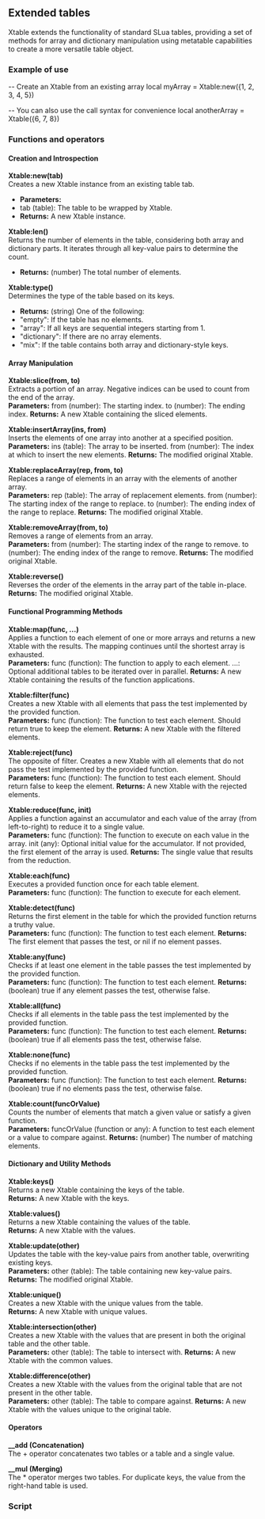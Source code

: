 ## Extended tables

Xtable extends the functionality of standard SLua tables, providing a set of methods for array and dictionary manipulation using metatable capabilities to create a more versatile table object.

### Example of use

-- Create an Xtable from an existing array
local myArray = Xtable:new({1, 2, 3, 4, 5})

-- You can also use the call syntax for convenience
local anotherArray = Xtable({6, 7, 8})

### Functions and operators

#### Creation and Introspection

**Xtable:new(tab)**  
Creates a new Xtable instance from an existing table tab.  
*  **Parameters:**
  *  tab (table): The table to be wrapped by Xtable.
*  **Returns:** A new Xtable instance.

**Xtable:len()**  
Returns the number of elements in the table, considering both array and dictionary parts. It iterates through all key-value pairs to determine the count.  
*  **Returns:** (number) The total number of elements.

**Xtable:type()**  
Determines the type of the table based on its keys.  
*  **Returns:** (string) One of the following:
  *  "empty": If the table has no elements.
  *  "array": If all keys are sequential integers starting from 1.
  *  "dictionary": If there are no array elements.
  *  "mix": If the table contains both array and dictionary-style keys.

#### Array Manipulation

**Xtable:slice(from, to)**  
Extracts a portion of an array. Negative indices can be used to count from the end of the array.  
  **Parameters:**
    from (number): The starting index.
    to (number): The ending index.
  **Returns:** A new Xtable containing the sliced elements.

**Xtable:insertArray(ins, from)**  
Inserts the elements of one array into another at a specified position.  
  **Parameters:**
    ins (table): The array to be inserted.
    from (number): The index at which to insert the new elements.
  **Returns:** The modified original Xtable.

**Xtable:replaceArray(rep, from, to)**  
Replaces a range of elements in an array with the elements of another array.  
  **Parameters:**
    rep (table): The array of replacement elements.
    from (number): The starting index of the range to replace.
    to (number): The ending index of the range to replace.
  **Returns:** The modified original Xtable.

**Xtable:removeArray(from, to)**  
Removes a range of elements from an array.  
  **Parameters:**
    from (number): The starting index of the range to remove.
    to (number): The ending index of the range to remove.
  **Returns:** The modified original Xtable.

**Xtable:reverse()**  
Reverses the order of the elements in the array part of the table in-place.  
  **Returns:** The modified original Xtable.

#### Functional Programming Methods

**Xtable:map(func, ...)**  
Applies a function to each element of one or more arrays and returns a new Xtable with the results. The mapping continues until the shortest array is exhausted.  
  **Parameters:**
    func (function): The function to apply to each element.
    ...: Optional additional tables to be iterated over in parallel.
  **Returns:** A new Xtable containing the results of the function applications.

**Xtable:filter(func)**  
Creates a new Xtable with all elements that pass the test implemented by the provided function.  
  **Parameters:**
    func (function): The function to test each element. Should return true to keep the element.
  **Returns:** A new Xtable with the filtered elements.

**Xtable:reject(func)**  
The opposite of filter. Creates a new Xtable with all elements that do not pass the test implemented by the provided function.  
  **Parameters:**
    func (function): The function to test each element. Should return false to keep the element.
  **Returns:** A new Xtable with the rejected elements.

**Xtable:reduce(func, init)**  
Applies a function against an accumulator and each value of the array (from left-to-right) to reduce it to a single value.  
  **Parameters:**
    func (function): The function to execute on each value in the array.
    init (any): Optional initial value for the accumulator. If not provided, the first element of the array is used.
  **Returns:** The single value that results from the reduction.

**Xtable:each(func)**  
Executes a provided function once for each table element.  
  **Parameters:**
    func (function): The function to execute for each element.

**Xtable:detect(func)**  
Returns the first element in the table for which the provided function returns a truthy value.  
  **Parameters:**
    func (function): The function to test each element.
  **Returns:** The first element that passes the test, or nil if no element passes.

**Xtable:any(func)**  
Checks if at least one element in the table passes the test implemented by the provided function.  
  **Parameters:**
    func (function): The function to test each element.
  **Returns:** (boolean) true if any element passes the test, otherwise false.

**Xtable:all(func)**  
Checks if all elements in the table pass the test implemented by the provided function.  
  **Parameters:**
    func (function): The function to test each element.
  **Returns:** (boolean) true if all elements pass the test, otherwise false.

**Xtable:none(func)**  
Checks if no elements in the table pass the test implemented by the provided function.  
  **Parameters:**
    func (function): The function to test each element.
  **Returns:** (boolean) true if no elements pass the test, otherwise false.

**Xtable:count(funcOrValue)**  
Counts the number of elements that match a given value or satisfy a given function.  
  **Parameters:**
    funcOrValue (function or any): A function to test each element or a value to compare against.
  **Returns:** (number) The number of matching elements.

#### Dictionary and Utility Methods

**Xtable:keys()**  
Returns a new Xtable containing the keys of the table.  
  **Returns:** A new Xtable with the keys.

**Xtable:values()**  
Returns a new Xtable containing the values of the table.  
  **Returns:** A new Xtable with the values.

**Xtable:update(other)**  
Updates the table with the key-value pairs from another table, overwriting existing keys.  
  **Parameters:**
    other (table): The table containing new key-value pairs.
  **Returns:** The modified original Xtable.

**Xtable:unique()**  
Creates a new Xtable with the unique values from the table.  
  **Returns:** A new Xtable with unique values.

**Xtable:intersection(other)**  
Creates a new Xtable with the values that are present in both the original table and the other table.  
  **Parameters:**
    other (table): The table to intersect with.
  **Returns:** A new Xtable with the common values.

**Xtable:difference(other)**  
Creates a new Xtable with the values from the original table that are not present in the other table.  
  **Parameters:**
    other (table): The table to compare against.
  **Returns:** A new Xtable with the values unique to the original table.

#### Operators

**__add (Concatenation)**  
The + operator concatenates two tables or a table and a single value.  

**__mul (Merging)**  
The * operator merges two tables. For duplicate keys, the value from the right-hand table is used.  

### Script

